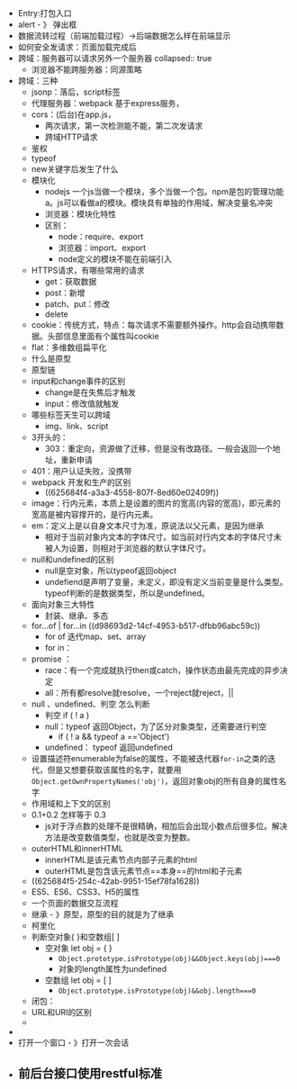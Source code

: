 - Entry:打包入口
- alert - 》 弹出框
- 数据流转过程（前端加载过程）->后端数据怎么样在前端显示
- 如何安全发请求：页面加载完成后
- 跨域：服务器可以请求另外一个服务器
  collapsed:: true
	- 浏览器不能跨服务器：同源策略
- 跨域：三种
	- jsonp：落后，script标签
	- 代理服务器：webpack 基于express服务，
	- cors：(后台)在app.js，
		- 两次请求，第一次检测能不能，第二次发请求
		- 跨域HTTP请求
	- 鉴权
	- typeof
	- new关键字后发生了什么
	- 模块化
		- nodejs  一个js当做一个模块，多个当做一个包。npm是包的管理功能  a。js可以看做a的模块。模块具有单独的作用域，解决变量名冲突
		- 浏览器：模块化特性
		- 区别：
			- node：require、export
			- 浏览器：import、export
			- node定义的模块不能在前端引入
	- HTTPS请求，有哪些常用的请求
		- get：获取数据
		- post：新增
		- patch、put：修改
		- delete
	- cookie：传统方式，特点：每次请求不需要额外操作。http会自动携带数据。头部信息里面有个属性叫cookie
	- flat：多维数组扁平化
	- 什么是原型
	- 原型链
	- input和change事件的区别
		- change是在失焦后才触发
		- input：修改值就触发
	- 哪些标签天生可以跨域
		- img、link、script
	- 3开头的：
		- 303：重定向，资源做了迁移，但是没有改路径。一般会返回一个地址，重新申请
	- 401：用户认证失败，没携带
	- webpack 开发和生产的区别
		- ((625684f4-a3a3-4558-807f-8ed60e02409f))
	- image：行内元素，本质上是设置的图片的宽高(内容的宽高)，即元素的宽高是被内容撑开的，是行内元素。
	- em：定义上是以自身文本尺寸为准，原说法以父元素，是因为继承
		- 相对于当前对象内文本的字体尺寸。如当前对行内文本的字体尺寸未被人为设置，则相对于浏览器的默认字体尺寸。
	- null和undefined的区别
		- null是空对象，所以typeof返回object
		- undefiend是声明了变量，未定义，即没有定义当前变量是什么类型。typeof判断的是数据类型，所以是undefined。
	- 面向对象三大特性
		- 封装、继承、多态
	- for...of | for...in ((d98693d2-14cf-4953-b517-dfbb96abc59c))
		- for of 迭代map、set、array
		- for in：
	- promise ：
		- race：有一个完成就执行then或catch，操作状态由最先完成的异步决定
		- all：所有都resolve就resolve，一个reject就reject，||
	- null 、undefined、判空 怎么判断
		- 判空 if ( ! a )
		- null：typeof 返回Object，为了区分对象类型，还需要进行判空
			- if ( ! a && typeof a =='Object')
		- undefined： typeof 返回undefined
	- 设置描述符enumerable为false的属性，不能被迭代器`for-in`之类的迭代，但是又想要获取该属性的名字，就要用`Object.getOwnPropertyNames('obj')`，返回对象obj的所有自身的属性名字
	- 作用域和上下文的区别
	- 0.1+0.2 怎样等于 0.3
		- js对于浮点数的处理不是很精确，相加后会出现小数点后很多位。解决方法是改变数值类型，也就是改变为整数。
	- outerHTML和innerHTML
		- innerHTML是该元素节点内部子元素的html
		- outerHTML是包含该元素节点==本身==的html和子元素
	- ((625684f5-254c-42ab-9951-15ef78fa1628))
	- ES5、ES6、CSS3、H5的属性
	- 一个页面的数据交互流程
	- 继承 - 》原型，原型的目的就是为了继承
	- 柯里化
	- 判断空对象{ }和空数组[ ]
		- 空对象 let obj = { }
			- `Object.prototype.isPrototype(obj)&&Object.keys(obj)===0`
			- 对象的length属性为undefined
		- 空数组 let obj = [ ]
			- `Object.prototype.isPrototype(obj)&&obj.length===0`
	- 闭包：
	- URL和URI的区别
	-
-
- 打开一个窗口 - 》打开一次会话
- 前后台接口使用restful标准
	-